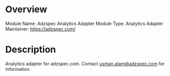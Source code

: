 # Overview

Module Name: Adzspec Analytics Adapter
Module Type: Analytics Adapter
Maintainer: https://adzspec.com/

# Description

Analytics adapter for adzspec.com. Contact usman.alam@adzspec.com for information.
